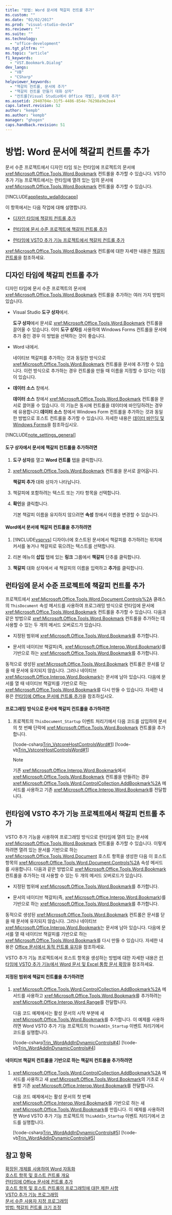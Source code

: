 ```yaml
---
title: "방법: Word 문서에 책갈피 컨트롤 추가"
ms.custom: ""
ms.date: "02/02/2017"
ms.prod: "visual-studio-dev14"
ms.reviewer: ""
ms.suite: ""
ms.technology: 
  - "office-development"
ms.tgt_pltfrm: ""
ms.topic: "article"
f1_keywords: 
  - "VST.Bookmark.Dialog"
dev_langs: 
  - "VB"
  - "CSharp"
helpviewer_keywords: 
  - "책갈피 컨트롤, 문서에 추가"
  - "책갈피 컨트롤 만들기 대화 상자"
  - "컨트롤[Visual Studio에서 Office 개발], 문서에 추가"
ms.assetid: 2940704e-31f5-4486-854e-76298a9e2ee4
caps.latest.revision: 52
author: "kempb"
ms.author: "kempb"
manager: "ghogen"
caps.handback.revision: 51
---
```

# 방법: Word 문서에 책갈피 컨트롤 추가
  문서 수준 프로젝트에서 디자인 타임 또는 런타임에 프로젝트의 문서에 <xref:Microsoft.Office.Tools.Word.Bookmark> 컨트롤을 추가할 수 있습니다. VSTO 추가 기능 프로젝트에서는 런타임에 열려 있는 임의 문서에 <xref:Microsoft.Office.Tools.Word.Bookmark> 컨트롤을 추가할 수 있습니다.  
  
 [!INCLUDE[appliesto_wdalldocapp](../vsto/includes/appliesto-wdalldocapp-md.md)]  
  
 이 항목에서는 다음 작업에 대해 설명합니다.  
  
-   [디자인 타임에 책갈피 컨트롤 추가](#designtime)  
  
-   [런타임에 문서 수준 프로젝트에 책갈피 컨트롤 추가](#runtimedoclevel)  
  
-   [런타임에 VSTO 추가 기능 프로젝트에서 책갈피 컨트롤 추가](#runtimeaddin)  
  
 <xref:Microsoft.Office.Tools.Word.Bookmark> 컨트롤에 대한 자세한 내용은 [책갈피 컨트롤](../vsto/bookmark-control.md)을 참조하세요.  
  
##  <a name="designtime"></a> 디자인 타임에 책갈피 컨트롤 추가  
 디자인 타임에 문서 수준 프로젝트의 문서에 <xref:Microsoft.Office.Tools.Word.Bookmark> 컨트롤을 추가하는 여러 가지 방법이 있습니다.  
  
-   Visual Studio **도구 상자**에서.  
  
     **도구 상자**에서 문서로 <xref:Microsoft.Office.Tools.Word.Bookmark> 컨트롤을 끌어올 수 있습니다. 이미 **도구 상자**를 사용하여 Windows Forms 컨트롤을 문서에 추가 중인 경우 이 방법을 선택하는 것이 좋습니다.  
  
-   Word 내에서.  
  
     네이티브 책갈피를 추가하는 것과 동일한 방식으로 <xref:Microsoft.Office.Tools.Word.Bookmark> 컨트롤을 문서에 추가할 수 있습니다. 이런 방식으로 추가하는 경우 컨트롤을 만들 때 이름을 지정할 수 있다는 이점이 있습니다.  
  
-   **데이터 소스** 창에서.  
  
     **데이터 소스** 창에서 <xref:Microsoft.Office.Tools.Word.Bookmark> 컨트롤을 문서로 끌어올 수 있습니다. 이 기능은 동시에 컨트롤을 데이터에 바인딩하려는 경우에 유용합니다.**데이터 소스** 창에서 Windows Form 컨트롤을 추가하는 것과 동일한 방법으로 호스트 컨트롤을 추가할 수 있습니다. 자세한 내용은 [데이터 바인딩 및 Windows Forms](http://msdn.microsoft.com/library/419aac5e-819b-4aad-88b0-73a2f8c0bd27)을 참조하십시오.  
  
 [!INCLUDE[note_settings_general](../sharepoint/includes/note-settings-general-md.md)]  
  
#### 도구 상자에서 문서에 책갈피 컨트롤을 추가하려면  
  
1.  **도구 상자**를 열고 **Word 컨트롤** 탭을 클릭합니다.  
  
2.  <xref:Microsoft.Office.Tools.Word.Bookmark> 컨트롤을 문서로 끌어옵니다.  
  
     **책갈피 추가** 대화 상자가 나타납니다.  
  
3.  책갈피에 포함하려는 텍스트 또는 기타 항목을 선택합니다.  
  
4.  **확인**을 클릭합니다.  
  
     기본 책갈피 이름을 유지하지 않으려면 **속성** 창에서 이름을 변경할 수 있습니다.  
  
#### Word에서 문서에 책갈피 컨트롤을 추가하려면  
  
1.  [!INCLUDE[vsprvs](../sharepoint/includes/vsprvs-md.md)] 디자이너에 호스트된 문서에서 책갈피를 추가하려는 위치에 커서를 놓거나 책갈피로 묶으려는 텍스트를 선택합니다.  
  
2.  리본 메뉴의 **삽입** 탭에 있는 **링크** 그룹에서 **책갈피** 단추를 클릭합니다.  
  
3.  **책갈피** 대화 상자에서 새 책갈피의 이름을 입력하고 **추가**를 클릭합니다.  
  
##  <a name="runtimedoclevel"></a> 런타임에 문서 수준 프로젝트에 책갈피 컨트롤 추가  
 프로젝트에서 <xref:Microsoft.Office.Tools.Word.Document.Controls%2A> 클래스의 `ThisDocument` 속성 메서드를 사용하여 프로그래밍 방식으로 런타임에 문서에 <xref:Microsoft.Office.Tools.Word.Bookmark> 컨트롤을 추가할 수 있습니다. 다음과 같은 방법으로 <xref:Microsoft.Office.Tools.Word.Bookmark> 컨트롤을 추가하는 데 사용할 수 있는 두 개의 메서드 오버로드가 있습니다.  
  
-   지정된 범위에 <xref:Microsoft.Office.Tools.Word.Bookmark>를 추가합니다.  
  
-   문서의 네이티브 책갈피\(즉, <xref:Microsoft.Office.Interop.Word.Bookmark>\)를 기반으로 하는 <xref:Microsoft.Office.Tools.Word.Bookmark>를 추가합니다.  
  
 동적으로 생성된 <xref:Microsoft.Office.Tools.Word.Bookmark> 컨트롤은 문서를 닫을 때 문서에 유지되지 않습니다. 그러나 네이티브 <xref:Microsoft.Office.Interop.Word.Bookmark>는 문서에 남아 있습니다. 다음에 문서를 열 때 네이티브 책갈피를 기반으로 하는 <xref:Microsoft.Office.Tools.Word.Bookmark>를 다시 만들 수 있습니다. 자세한 내용은 [런타임에 Office 문서에 컨트롤 추가](../vsto/adding-controls-to-office-documents-at-run-time.md)을 참조하십시오.  
  
#### 프로그래밍 방식으로 문서에 책갈피 컨트롤을 추가하려면  
  
1.  프로젝트의 `ThisDocument_Startup` 이벤트 처리기에서 다음 코드를 삽입하여 문서의 첫 번째 단락에 <xref:Microsoft.Office.Tools.Word.Bookmark> 컨트롤을 추가합니다.  
  
     [!code-csharp[Trin_VstcoreHostControlsWord#1](../snippets/csharp/VS_Snippets_OfficeSP/Trin_VstcoreHostControlsWord/CS/ThisDocument.cs#1)]
     [!code-vb[Trin_VstcoreHostControlsWord#1](../snippets/visualbasic/VS_Snippets_OfficeSP/Trin_VstcoreHostControlsWord/VB/ThisDocument.vb#1)]  
  
    > [!NOTE]  
    >  기존 <xref:Microsoft.Office.Interop.Word.Bookmark>에서 <xref:Microsoft.Office.Tools.Word.Bookmark> 컨트롤을 만들려는 경우 <xref:Microsoft.Office.Tools.Word.ControlCollection.AddBookmark%2A> 메서드를 사용하고 기존 <xref:Microsoft.Office.Interop.Word.Bookmark>를 전달합니다.  
  
##  <a name="runtimeaddin"></a> 런타임에 VSTO 추가 기능 프로젝트에서 책갈피 컨트롤 추가  
 VSTO 추가 기능을 사용하여 프로그래밍 방식으로 런타임에 열려 있는 문서에 <xref:Microsoft.Office.Tools.Word.Bookmark> 컨트롤을 추가할 수 있습니다. 이렇게 하려면 열려 있는 문서를 기반으로 하는 <xref:Microsoft.Office.Tools.Word.Document> 호스트 항목을 생성한 다음 이 호스트 항목의 <xref:Microsoft.Office.Tools.Word.Document.Controls%2A> 속성 메서드를 사용합니다. 다음과 같은 방법으로 <xref:Microsoft.Office.Tools.Word.Bookmark> 컨트롤을 추가하는 데 사용할 수 있는 두 개의 메서드 오버로드가 있습니다.  
  
-   지정된 범위에 <xref:Microsoft.Office.Tools.Word.Bookmark>를 추가합니다.  
  
-   문서의 네이티브 책갈피\(즉, <xref:Microsoft.Office.Interop.Word.Bookmark>\)를 기반으로 하는 <xref:Microsoft.Office.Tools.Word.Bookmark>를 추가합니다.  
  
 동적으로 생성된 <xref:Microsoft.Office.Tools.Word.Bookmark> 컨트롤은 문서를 닫을 때 문서에 유지되지 않습니다. 그러나 네이티브 <xref:Microsoft.Office.Interop.Word.Bookmark>는 문서에 남아 있습니다. 다음에 문서를 열 때 네이티브 책갈피를 기반으로 하는 <xref:Microsoft.Office.Tools.Word.Bookmark>를 다시 만들 수 있습니다. 자세한 내용은 [Office 문서에서 동적 컨트롤 유지](../vsto/persisting-dynamic-controls-in-office-documents.md)을 참조하세요.  
  
 VSTO 추가 기능 프로젝트에서 호스트 항목을 생성하는 방법에 대한 자세한 내용은 [런타임에 VSTO 추가 기능에서 Word 문서 및 Excel 통합 문서 확장](../vsto/extending-word-documents-and-excel-workbooks-in-vsto-add-ins-at-run-time.md)을 참조하세요.  
  
#### 지정된 범위에 책갈피 컨트롤을 추가하려면  
  
1.  <xref:Microsoft.Office.Tools.Word.ControlCollection.AddBookmark%2A> 메서드를 사용하고 <xref:Microsoft.Office.Tools.Word.Bookmark>를 추가하려는 <xref:Microsoft.Office.Interop.Word.Range>를 전달합니다.  
  
     다음 코드 예제에서는 활성 문서의 시작 부분에 새 <xref:Microsoft.Office.Tools.Word.Bookmark>를 추가합니다. 이 예제를 사용하려면 Word VSTO 추가 기능 프로젝트의 `ThisAddIn_Startup` 이벤트 처리기에서 코드를 실행합니다.  
  
     [!code-csharp[Trin_WordAddInDynamicControls#4](../snippets/csharp/VS_Snippets_OfficeSP/Trin_WordAddInDynamicControls/CS/ThisAddIn.cs#4)]
     [!code-vb[Trin_WordAddInDynamicControls#4](../snippets/visualbasic/VS_Snippets_OfficeSP/Trin_WordAddInDynamicControls/VB/ThisAddIn.vb#4)]  
  
#### 네이티브 책갈피 컨트롤을 기반으로 하는 책갈피 컨트롤을 추가하려면  
  
1.  <xref:Microsoft.Office.Tools.Word.ControlCollection.AddBookmark%2A> 메서드를 사용하고 새 <xref:Microsoft.Office.Tools.Word.Bookmark>의 기초로 사용할 기존 <xref:Microsoft.Office.Interop.Word.Bookmark>를 전달합니다.  
  
     다음 코드 예제에서는 활성 문서의 첫 번째 <xref:Microsoft.Office.Interop.Word.Bookmark>를 기반으로 하는 새 <xref:Microsoft.Office.Tools.Word.Bookmark>를 만듭니다. 이 예제를 사용하려면 Word VSTO 추가 기능 프로젝트의 `ThisAddIn_Startup` 이벤트 처리기에서 코드를 실행합니다.  
  
     [!code-csharp[Trin_WordAddInDynamicControls#5](../snippets/csharp/VS_Snippets_OfficeSP/Trin_WordAddInDynamicControls/CS/ThisAddIn.cs#5)]
     [!code-vb[Trin_WordAddInDynamicControls#5](../snippets/visualbasic/VS_Snippets_OfficeSP/Trin_WordAddInDynamicControls/VB/ThisAddIn.vb#5)]  
  
## 참고 항목  
 [확장된 개체를 사용하여 Word 자동화](../vsto/automating-word-by-using-extended-objects.md)   
 [호스트 항목 및 호스트 컨트롤 개요](../vsto/host-items-and-host-controls-overview.md)   
 [런타임에 Office 문서에 컨트롤 추가](../vsto/adding-controls-to-office-documents-at-run-time.md)   
 [호스트 항목 및 호스트 컨트롤의 프로그래밍에 대한 제한 사항](../vsto/programmatic-limitations-of-host-items-and-host-controls.md)   
 [VSTO 추가 기능 프로그래밍](../vsto/programming-vsto-add-ins.md)   
 [문서 수준 사용자 지정 프로그래밍](../vsto/programming-document-level-customizations.md)   
 [방법: 책갈피 컨트롤 크기 조정](../vsto/how-to-resize-bookmark-controls.md)  
  
  